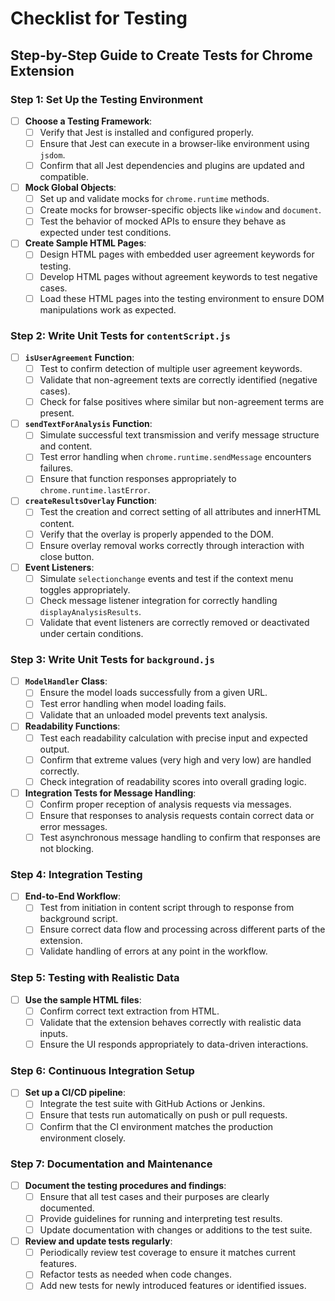 # Checklist for Testing

## Step-by-Step Guide to Create Tests for Chrome Extension

### Step 1: Set Up the Testing Environment
- [ ] **Choose a Testing Framework**:
   - [ ] Verify that Jest is installed and configured properly.
   - [ ] Ensure that Jest can execute in a browser-like environment using `jsdom`.
   - [ ] Confirm that all Jest dependencies and plugins are updated and compatible.
- [ ] **Mock Global Objects**:
   - [ ] Set up and validate mocks for `chrome.runtime` methods.
   - [ ] Create mocks for browser-specific objects like `window` and `document`.
   - [ ] Test the behavior of mocked APIs to ensure they behave as expected under test conditions.
- [ ] **Create Sample HTML Pages**:
   - [ ] Design HTML pages with embedded user agreement keywords for testing.
   - [ ] Develop HTML pages without agreement keywords to test negative cases.
   - [ ] Load these HTML pages into the testing environment to ensure DOM manipulations work as expected.

### Step 2: Write Unit Tests for `contentScript.js`
- [ ] **`isUserAgreement` Function**:
   - [ ] Test to confirm detection of multiple user agreement keywords.
   - [ ] Validate that non-agreement texts are correctly identified (negative cases).
   - [ ] Check for false positives where similar but non-agreement terms are present.
- [ ] **`sendTextForAnalysis` Function**:
   - [ ] Simulate successful text transmission and verify message structure and content.
   - [ ] Test error handling when `chrome.runtime.sendMessage` encounters failures.
   - [ ] Ensure that function responses appropriately to `chrome.runtime.lastError`.
- [ ] **`createResultsOverlay` Function**:
   - [ ] Test the creation and correct setting of all attributes and innerHTML content.
   - [ ] Verify that the overlay is properly appended to the DOM.
   - [ ] Ensure overlay removal works correctly through interaction with close button.
- [ ] **Event Listeners**:
   - [ ] Simulate `selectionchange` events and test if the context menu toggles appropriately.
   - [ ] Check message listener integration for correctly handling `displayAnalysisResults`.
   - [ ] Validate that event listeners are correctly removed or deactivated under certain conditions.

### Step 3: Write Unit Tests for `background.js`
- [ ] **`ModelHandler` Class**:
   - [ ] Ensure the model loads successfully from a given URL.
   - [ ] Test error handling when model loading fails.
   - [ ] Validate that an unloaded model prevents text analysis.
- [ ] **Readability Functions**:
   - [ ] Test each readability calculation with precise input and expected output.
   - [ ] Confirm that extreme values (very high and very low) are handled correctly.
   - [ ] Check integration of readability scores into overall grading logic.
- [ ] **Integration Tests for Message Handling**:
   - [ ] Confirm proper reception of analysis requests via messages.
   - [ ] Ensure that responses to analysis requests contain correct data or error messages.
   - [ ] Test asynchronous message handling to confirm that responses are not blocking.

### Step 4: Integration Testing
- [ ] **End-to-End Workflow**:
   - [ ] Test from initiation in content script through to response from background script.
   - [ ] Ensure correct data flow and processing across different parts of the extension.
   - [ ] Validate handling of errors at any point in the workflow.

### Step 5: Testing with Realistic Data
- [ ] **Use the sample HTML files**:
   - [ ] Confirm correct text extraction from HTML.
   - [ ] Validate that the extension behaves correctly with realistic data inputs.
   - [ ] Ensure the UI responds appropriately to data-driven interactions.

### Step 6: Continuous Integration Setup
- [ ] **Set up a CI/CD pipeline**:
   - [ ] Integrate the test suite with GitHub Actions or Jenkins.
   - [ ] Ensure that tests run automatically on push or pull requests.
   - [ ] Confirm that the CI environment matches the production environment closely.

### Step 7: Documentation and Maintenance
- [ ] **Document the testing procedures and findings**:
   - [ ] Ensure that all test cases and their purposes are clearly documented.
   - [ ] Provide guidelines for running and interpreting test results.
   - [ ] Update documentation with changes or additions to the test suite.
- [ ] **Review and update tests regularly**:
   - [ ] Periodically review test coverage to ensure it matches current features.
   - [ ] Refactor tests as needed when code changes.
   - [ ] Add new tests for newly introduced features or identified issues.
